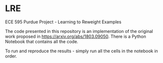 # LRE
ECE 595 Purdue Project - Learning to Reweight Examples

The code presented in this repository is an implementation of the original work proposed in https://arxiv.org/abs/1803.09050. There is a Python Notebook that contains all the code. 

To run and reproduce the results - simply run all the cells in the notebook in order.
